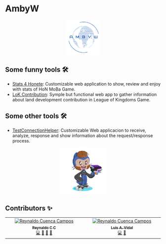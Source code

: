 # AmbyW
<p align="center"> <img src="https://github.com/AmbyW/.github/blob/main/profile/.assets/AmbyW_transparent_background.png" width="110" alt="Logo AmbyW"> </p>

## Some funny tools 🛠️
 - [Stats 4 Honete](https://github.com/AmbyW/stats4honete): Customizable web application to show, review and enjoy with stats of HoN MoBa Game.
 - [LoK Contribution](https://github.com/AmbyW/LoKContribution): Symple but functional web app to gather information about land development contribution in League of Kingdoms Game.


## Some other tools 🛠️
 - [TestConnectionHelper](https://github.com/AmbyW/TestConnectionHelper): Customizable Web applicacion to receive, analyze, response and show information about the request/response process.


<p align="center"> <img src="https://github.com/AmbyW/.github/blob/main/profile/.assets/octocat.png" width="150" alt="AmbyW octocat"> </p>


## Contributors ✨

<table>
    <tbody>
        <tr>
            <td align="center" valign="top" width="14.28%">
                <a href="http://reynaldocc.github.io">
                    <img src="https://avatars3.githubusercontent.com/u/54678669?s=460&v=4" width="100px;" alt="Reynaldo Cuenca Campos"/>
                    <br />
                    <sub>
                        <b>Reynaldo C C</b>
                    </sub>
                </a>
                <br />
                <a href="https://github.com/ambyw/ambyw/commits?author=reynaldocc" title="Code">💻</a>
                <a href="https://github.com/ambyw/ambyw/commits?author=reynaldocc" title="Documentation">📖</a>
                <a href="#maintenance-reynaldocc" title="Maintenance">🚧</a>
                <a href="#ideas-reynaldocc" title="Ideas, Planning, & Feedback">🤔</a>
            </td>
            <td align="center" valign="top" width="14.28%">
                <a href="http://navegabit01.github.io">
                    <img src="https://avatars3.githubusercontent.com/u/100026500?s=460&v=4" width="100px;" alt="Reynaldo Cuenca Campos"/>
                    <br />
                    <sub>
                        <b>Luis A. Vidal</b>
                    </sub>
                </a>
                <br />
                <a href="https://github.com/ambyw/ambyw/commits?author=navegabit01" title="Code">💻</a>
                <a href="https://github.com/ambyw/ambyw/commits?author=navegabit01" title="Documentation">📖</a>
            </td>
        </tr>
    </tbody>
</table>


